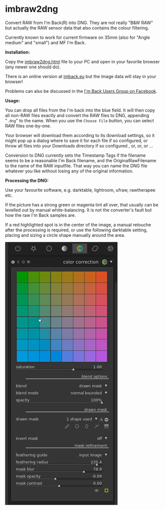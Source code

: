 # imbraw2dng
Convert RAW from I'm Back(R) into DNG. They are not really "B&W RAW" but actually the RAW sensor data that also contains the colour filtering.

Currently known to work for current firmware on 35mm (also for "Angle medium" and "small") and MF I'm Back.

**Installation:**

Copy the [imbraw2dng.html](https://github.com/shyrodgau/imbraw2dng/raw/master/imbraw2dng.html) file to your PC and open in your favorite browser (any newer one should do).

There is an online version at [imback.eu](https://imback.eu/home/im-back-raw-dng-converter-ib35/) but the image data will stay in your browser!

Problems can also be discussed in the [I'm Back Users Group on Facebook](https://www.facebook.com/groups/1212628099691211).

**Usage:**

You can drop all files from the I'm back into the blue field. It will then copy all non-RAW files exactly and convert the RAW files to DNG, appending "`.dng`" to the name. When you use the `Choose File` button, you can select RAW files one-by-one. 

Your browser will download them according to its download settings, so it might pop up a dialog where to save it for each file if so configured, or throw all files into your Downloads directory if so configured , or, or, or ...

Conversion to DNG currently sets the Timestamp Tags if the filename seems to be a reasonable I'm Back filename, and the OriginalRawFilename to the name of the RAW inputfile. That way you can name the DNG file whatever you like without losing any of the original information.

**Processing the DNG:**

Use your favourite software, e.g. darktable, lightroom, ufraw, rawtherapee etc.

If the picture has a strong green or magenta tint all over, that usually can be levelled out by manual white-balancing. It is not the converter's fault but how the raw I'm Back samples are.

If a red highlighted spot is in the center of the image, a manual retouche after the processing is required, or use the following darktable setting, placing and sizing a circle shape manually around the area.

![darktable sample agains red circle](https://github.com/shyrodgau/imbraw2dng/blob/master/helpstuff/darktable_redcircle.png?raw=true "darktable sample agains red circle")
